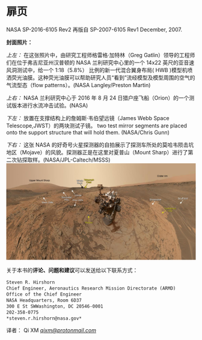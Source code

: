 # 扉页

NASA SP-2016-6105 Rev2 再版自 SP-2007-6105 Rev1  December, 2007.

**封面照片：**

*上左：*
在这张照片中，由研究工程师格雷格·加特林（Greg Gatlin）领导的工程师们在位于弗吉尼亚州汉普顿的 NASA 兰利研究中心里的一个 14x22 英尺的亚音速风洞测试中，给一个 1:18（5.8%） 比例的新一代混合翼身布局( HWB )模型机喷洒荧光油膜。这种荧光油膜可以帮助研究人员“看到”流经模型及模型周围的空气的气流型态（flow patterns）。(NASA Langley/Preston Martin)

*上右：*
NASA 兰利研究中心于 2016 年 8 月 24 日猎户座飞船（Orion）的一个测试版本进行水流冲击试验。(NASA)

 *下左：*
 放置在支撑结构上的詹姆斯·韦伯望远镜（James Webb Space Telescope,JWST）的两块测试子镜。
two test mirror segments are placed onto the support structure that will hold them. (NASA/Chris Gunn)

 *下右：*
这张 NASA 的好奇号火星探测器的自拍展示了探测车所处的莫哈韦陨击坑地区（Mojave）的风貌。探测器正是在这里对夏普山（Mount Sharp）进行了第二次钻探取样。(NASA/JPL-Caltech/MSSS)
![img](./images/6975_Curiosity-Rover-Portrait-Mars-Mojave-Selfie-pia19142-MALHI-Labeled-full2.jpg)

关于本书的**评论、问题和建议**可以发送给以下联系方式：
```
Steven R. Hirshorn
Chief Engineer, Aeronautics Research Mission Directorate (ARMD)
Office of the Chief Engineer
NASA Headquarters, Room 6D37
300 E St SWWashington, DC 20546-0001
202-358-0775
*steven.r.hirshorn@nasa.gov*
```
译者：
Qi XM
*qixm@protonmail.com*
